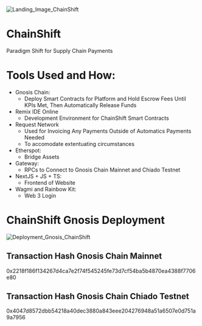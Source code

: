 ![Landing_Image_ChainShift](https://github.com/TechieTeee/ChainShift/assets/100870737/8ffc0c45-7d9b-4d68-b8f5-d06814257be2)

# ChainShift
Paradigm Shift for Supply Chain Payments

# Tools Used and How:
- Gnosis Chain:
  - Deploy Smart Contracts for Platform and Hold Escrow Fees Until KPIs Met, Then Automatically Release Funds
- Remix IDE Online
  - Development Environment for ChainShift Smart Contracts
- Request Network
  - Used for Invoicing Any Payments Outside of Automatics Payments Needed
  - To accomodate extentuating circumstances
- Etherspot:
  - Bridge Assets
- Gateway:
  - RPCs to Connect to Gnosis Chain Mainnet and Chiado Testnet
- NextJS + JS + TS:
  - Frontend of Website
 - Wagmi and Rainbow Kit:
    - Web 3 Login 

# ChainShift Gnosis Deployment
![Deployment_Gnosis_ChainShift](https://github.com/TechieTeee/ChainShift/assets/100870737/874b2fe4-46f5-4dc1-8cc9-2f8f9fd4fc10)

## Transaction Hash Gnosis Chain Mainnet
0x2218f186f134267d4ca7e2f74f545245fe73d7cf54ba5b4870ea4388f7706e80

## Transaction Hash Gnosis Chain Chiado Testnet
0x4047d8572dbb54218a40dec3880a843eee204276948a51a6507e0d751a9a7956
